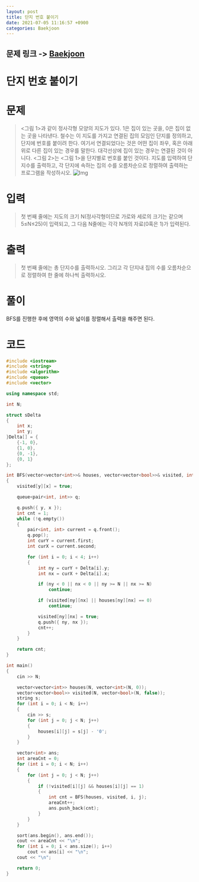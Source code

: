 ```yaml
---
layout: post
title: 단지 번호 붙이기
date: 2021-07-05 11:16:57 +0900
categories: Baekjoon
---
```


## 문제 링크 -> [Baekjoon](https://www.acmicpc.net/problem/2667)
# 단지 번호 붙이기

# 문제
> <그림 1>과 같이 정사각형 모양의 지도가 있다. 1은 집이 있는 곳을, 0은 집이 없는 곳을 나타낸다. 철수는 이 지도를 가지고 연결된 집의 모임인 단지를 정의하고, 단지에 번호를 붙이려 한다. 여기서 연결되었다는 것은 어떤 집이 좌우, 혹은 아래위로 다른 집이 있는 경우를 말한다. 대각선상에 집이 있는 경우는 연결된 것이 아니다. <그림 2>는 <그림 1>을 단지별로 번호를 붙인 것이다. 지도를 입력하여 단지수를 출력하고, 각 단지에 속하는 집의 수를 오름차순으로 정렬하여 출력하는 프로그램을 작성하시오. ![Img](https://www.acmicpc.net/upload/images/ITVH9w1Gf6eCRdThfkegBUSOKd.png)

# 입력
> 첫 번째 줄에는 지도의 크기 N(정사각형이므로 가로와 세로의 크기는 같으며 5≤N≤25)이 입력되고, 그 다음 N줄에는 각각 N개의 자료(0혹은 1)가 입력된다.

# 출력
> 첫 번째 줄에는 총 단지수를 출력하시오. 그리고 각 단지내 집의 수를 오름차순으로 정렬하여 한 줄에 하나씩 출력하시오.

# 풀이
BFS를 진행한 후에 영역의 수와 넓이를 정렬해서 출력을 해주면 된다.

# 코드
```C++
#include <iostream>
#include <string>
#include <algorithm>
#include <queue>
#include <vector>

using namespace std;

int N;

struct sDelta
{
	int x;
	int y;
}Delta[] = {
	{-1, 0},
	{1, 0},
	{0, -1},
	{0, 1}
};

int BFS(vector<vector<int>>& houses, vector<vector<bool>>& visited, int y, int x)
{
	visited[y][x] = true;

	queue<pair<int, int>> q;

	q.push({ y, x });
	int cnt = 1;
	while (!q.empty())
	{
		pair<int, int> current = q.front();
		q.pop();
		int curY = current.first;
		int curX = current.second;

		for (int i = 0; i < 4; i++)
		{
			int ny = curY + Delta[i].y;
			int nx = curX + Delta[i].x;

			if (ny < 0 || nx < 0 || ny >= N || nx >= N)
				continue;

			if (visited[ny][nx] || houses[ny][nx] == 0)
				continue;

			visited[ny][nx] = true;
			q.push({ ny, nx });
			cnt++;
		}
	}

	return cnt;
}

int main()
{
	cin >> N;

	vector<vector<int>> houses(N, vector<int>(N, 0));
	vector<vector<bool>> visited(N, vector<bool>(N, false));
	string s;
	for (int i = 0; i < N; i++)
	{
		cin >> s;
		for (int j = 0; j < N; j++)
		{
			houses[i][j] = s[j] - '0';
		}
	}

	vector<int> ans;
	int areaCnt = 0;
	for (int i = 0; i < N; i++)
	{
		for (int j = 0; j < N; j++)
		{
			if (!visited[i][j] && houses[i][j] == 1)
			{
				int cnt = BFS(houses, visited, i, j);
				areaCnt++;
				ans.push_back(cnt);
			}
		}
	}

	sort(ans.begin(), ans.end());
	cout << areaCnt << "\n";
	for (int i = 0; i < ans.size(); i++)
		cout << ans[i] << "\n";
	cout << "\n";

	return 0;
}
```